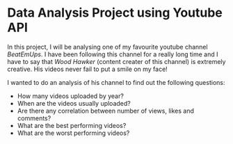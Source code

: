 # Data Analysis Project using Youtube API
In this project, I will be analysing one of my favourite youtube channel *BeatEmUps*. I have been following this channel for a really long time and I have to say that *Wood Hawker* (content creater of this channel) is extremely creative. His videos never fail to put a smile on my face! 

I wanted to do an analysis of his channel to find out the following questions:  

- How many videos uploaded by year?
- When are the videos usually uploaded?
- Are there any correlation between number of views, likes and comments?
- What are the best performing videos?
- What are the worst performing videos?
